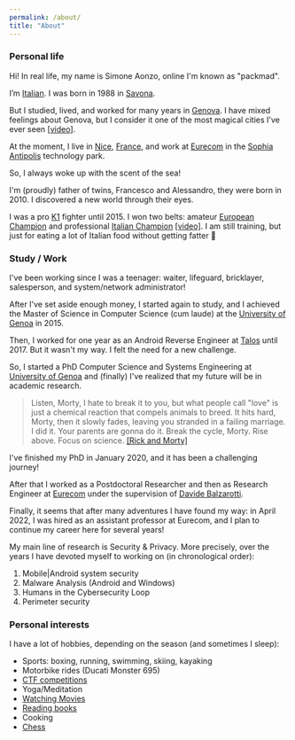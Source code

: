 ```yaml
---
permalink: /about/
title: "About"
---
```


### Personal life
Hi! In real life, my name is Simone Aonzo, online I'm known as "packmad".

I’m [Italian](https://en.wikipedia.org/wiki/Italy). I was born in 1988 in [Savona](https://en.wikipedia.org/wiki/Savona).

But I studied, lived, and worked for many years in [Genova](https://en.wikipedia.org/wiki/Genoa). 
I have mixed feelings about Genova, but I consider it one of the most magical cities I've ever seen [[video](https://www.youtube.com/watch?v=Hg3Fq85azck)].

At the moment, I live in [Nice](https://en.wikipedia.org/wiki/Nice), [France](https://en.wikipedia.org/wiki/France), and work at [Eurecom](https://www.eurecom.fr/) in the [Sophia Antipolis](https://en.wikipedia.org/wiki/Sophia_Antipolis) technology park.

So, I always woke up with the scent of the sea!

I'm (proudly) father of twins, Francesco and Alessandro, they were born in 2010. I discovered a new world through their eyes.

I was a pro [K1](https://en.wikipedia.org/wiki/K-1) fighter until 2015. I won two belts: amateur [European Champion](http://www.ivg.it/2015/06/loanesi-alle-stelle-weekend-di-successi-per-il-polizzano-perlungher/) and professional [Italian Champion](http://www.ivg.it/2015/12/loano-ospita-linternational-fight-show/) [[video]](https://youtu.be/9Yob7mGum9g). 
I am still training, but just for eating a lot of Italian food without getting fatter 🙂


### Study / Work
I've been working since I was a teenager: waiter, lifeguard, bricklayer, salesperson, and system/network administrator!

After I've set aside enough money, I started again to study, and I achieved the Master of Science in Computer Science (cum laude) at the [University of Genoa](https://en.wikipedia.org/wiki/University_of_Genoa) in 2015.

Then, I worked for one year as an Android Reverse Engineer at [Talos](https://talos-sec.com/) until 2017.
But it wasn't my way. I felt the need for a new challenge.

So, I started a PhD Computer Science and Systems Engineering at [University of Genoa](https://en.wikipedia.org/wiki/University_of_Genoa) and (finally) I've realized that my future will be in academic research.

> Listen, Morty, I hate to break it to you, but what people call "love" is just a chemical reaction that compels animals to breed. It hits hard, Morty, then it slowly fades, leaving you stranded in a failing marriage. I did it. Your parents are gonna do it. Break the cycle, Morty. Rise above. Focus on science.
> [[Rick and Morty]](https://en.wikipedia.org/wiki/Rick_and_Morty)

I've finished my PhD in January 2020, and it has been a challenging journey!

After that I worked as a Postdoctoral Researcher and then as Research Engineer at [Eurecom](https://www.eurecom.fr/en/people/aonzo-simone) under the supervision of [Davide Balzarotti](http://s3.eurecom.fr/~balzarot/).

Finally, it seems that after many adventures I have found my way: in April 2022, I was hired as an assistant professor at Eurecom, and I plan to continue my career here for several years!

My main line of research is Security & Privacy. 
More precisely, over the years I have devoted myself to working on (in chronological order): 
1. Mobile|Android system security
2. Malware Analysis (Android and Windows)
3. Humans in the Cybersecurity Loop
4. Perimeter security


### Personal interests
I have a lot of hobbies, depending on the season (and sometimes I sleep):

* Sports: boxing, running, swimming, skiing, kayaking
* Motorbike rides (Ducati Monster 695)
* [CTF competitions](https://ctftime.org/ctf-wtf/)
* Yoga/Meditation
* [Watching Movies](https://www.imdb.com/user/ur39105709/ratings?sort=your_rating,desc&ratingFilter=0&mode=detail)
* [Reading books](https://www.goodreads.com/review/list/81659096?shelf=read)
* Cooking
* [Chess](https://www.chess.com/member/NZASMN88)
